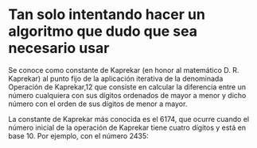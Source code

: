 # Tan solo intentando hacer un algoritmo que dudo que sea necesario usar


Se conoce como constante de Kaprekar (en honor al matemático D. R. Kaprekar) al punto fijo de la aplicación iterativa de la denominada Operación de Kaprekar,1​2​ que consiste en calcular la diferencia entre un número cualquiera con sus dígitos ordenados de mayor a menor y dicho número con el orden de sus dígitos de menor a mayor.

La constante de Kaprekar más conocida es el 6174, que ocurre cuando el número inicial de la operación de Kaprekar tiene cuatro dígitos y está en base 10. Por ejemplo, con el número 2435:
